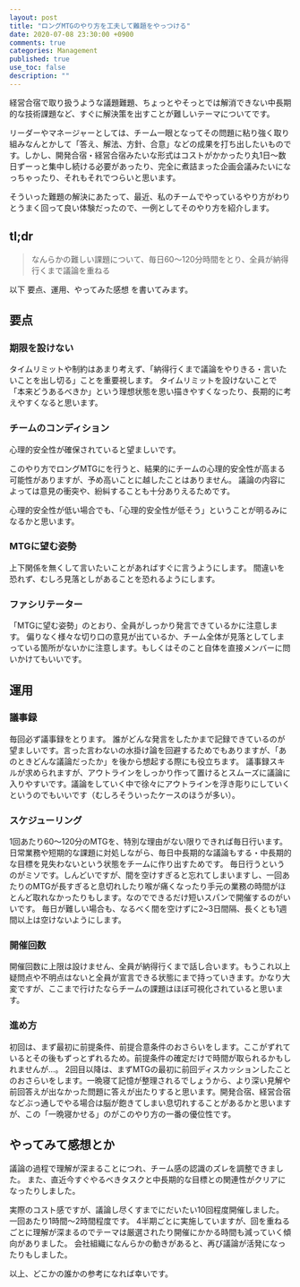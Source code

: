 ```yaml
---
layout: post
title: "ロングMTGのやり方を工夫して難題をやっつける"
date: 2020-07-08 23:30:00 +0900
comments: true
categories: Management
published: true
use_toc: false
description: ""
---
```


経営合宿で取り扱うような議題難題、ちょっとやそっとでは解消できない中長期的な技術課題など、すぐに解決策を出すことが難しいテーマについてです。

リーダーやマネージャーとしては、チーム一眼となってその問題に粘り強く取り組みなんとかして「答え、解法、方針、合意」などの成果を打ち出したいものです。しかし、開発合宿・経営合宿みたいな形式はコストがかかったり丸1日〜数日ずーっと集中し続ける必要があったり、完全に煮詰まった企画会議みたいになっちゃったり、それもそれでつらいと思います。

そういった難題の解決にあたって、最近、私のチームでやっているやり方がわりとうまく回って良い体験だったので、一例としてそのやり方を紹介します。

## tl;dr
> なんらかの難しい課題について、毎日60〜120分時間をとり、全員が納得行くまで議論を重ねる


以下 要点、運用、やってみた感想 を書いてみます。

## 要点
### 期限を設けない
タイムリミットや制約はあまり考えず、「納得行くまで議論をやりきる・言いたいことを出し切る」ことを重要視します。
タイムリミットを設けないことで「本来どうあるべきか」という理想状態を思い描きやすくなったり、長期的に考えやすくなると思います。

### チームのコンディション
心理的安全性が確保されていると望ましいです。

このやり方でロングMTGにを行うと、結果的にチームの心理的安全性が高まる可能性がありますが、予め高いことに越したことはありません。
議論の内容によっては意見の衝突や、紛糾することも十分ありえるためです。

心理的安全性が低い場合でも、「心理的安全性が低そう」ということが明るみになるかと思います。

### MTGに望む姿勢
上下関係を無くして言いたいことがあればすぐに言うようにします。
間違いを恐れず、むしろ見落としがあることを恐れるようにします。

### ファシリテーター
「MTGに望む姿勢」のとおり、全員がしっかり発言できているかに注意します。
偏りなく様々な切り口の意見が出ているか、チーム全体が見落としてしまっている箇所がないかに注意します。もしくはそのこと自体を直接メンバーに問いかけてもいいです。

## 運用

### 議事録
毎回必ず議事録をとります。
誰がどんな発言をしたかまで記録できているのが望ましいです。言った言わないの水掛け論を回避するためでもありますが、「あのときどんな議論だったか」を後から想起する際にも役立ちます。
議事録スキルが求められますが、アウトラインをしっかり作って置けるとスムーズに議論に入りやすいです。議論をしていく中で徐々にアウトラインを浮き彫りにしていくというのでもいいです（むしろそういったケースのほうが多い）。

### スケジューリング
1回あたり60〜120分のMTGを、特別な理由がない限りできれば毎日行います。
日常業務や短期的な課題に対処しながら、毎日中長期的な議論もする・中長期的な目標を見失わないという状態をチームに作り出すためです。
毎日行うというのがミソです。しんどいですが、間を空けすぎると忘れてしまいますし、一回あたりのMTGが長すぎると息切れしたり喉が痛くなったり手元の業務の時間がほとんど取れなかったりもします。なのでできるだけ短いスパンで開催するのがいいです。
毎日が難しい場合も、なるべく間を空けずに2~3日間隔、長くとも1週間以上は空けないようにします。

### 開催回数
開催回数に上限は設けません、全員が納得行くまで話し合います。もうこれ以上疑問点や不明点はないと全員が宣言できる状態にまで持っていきます。かなり大変ですが、ここまで行けたならチームの課題はほぼ可視化されていると思います。

### 進め方
初回は、まず最初に前提条件、前提合意条件のおさらいをします。ここがずれているとその後もずっとずれるため。前提条件の確定だけで時間が取られるかもしれませんが…。
2回目以降は、まずMTGの最初に前回ディスカッションしたことのおさらいをします。一晩寝て記憶が整理されるでしょうから、より深い見解や前回答えが出なかった問題に答えが出たりすると思います。開発合宿、経営合宿などぶっ通しでやる場合は脳が飽きてしまい息切れすることがあるかと思いますが、この「一晩寝かせる」のがこのやり方の一番の優位性です。

## やってみて感想とか
議論の過程で理解が深まることにつれ、チーム感の認識のズレを調整できました。
また、直近今すぐやるべきタスクと中長期的な目標との関連性がクリアになったりしました。

実際のコスト感ですが、議論し尽くすまでにだいたい10回程度開催しました。一回あたり1時間〜2時間程度です。
4半期ごとに実施していますが、回を重ねるごとに理解が深まるのでテーマは厳選されたり開催にかかる時間も減っていく傾向がありました。
会社組織になんらかの動きがあると、再び議論が活発になったりもしました。

以上、どこかの誰かの参考になれば幸いです。
